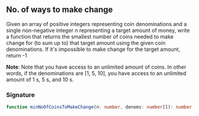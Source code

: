 ## No. of ways to make change

Given an array of positive integers representing coin denominations and a single non-negative integer n representing a target amount of money, write a function that returns the smallest number of coins needed to make change for (to sum up to) that target amount using the given coin denominations.
If it's impossible to make change for the target amount, return -1

**Note**: Note that you have access to an unlimited amount of coins. In other words, if the denominations are [1, 5, 10], you have access to an unlimited amount of 1 s, 5 s, and 10 s.

### Signature

```typescript
function minNoOfCoinsToMakeChange(n: number, denoms: number[]): number;
```
